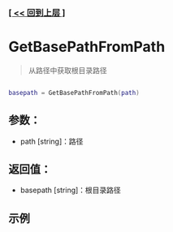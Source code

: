 ### [[ << 回到上层 ]](index.md)

# GetBasePathFromPath

> 从路径中获取根目录路径

```lua

basepath = GetBasePathFromPath(path)

```

## 参数：

+ path [string]：路径

## 返回值：

+ basepath [string]：根目录路径

## 示例

```lua

```